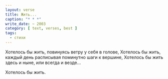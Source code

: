 ```yaml
---
layout: verse
title: Жить...
caption: "* * *"
write_date: ~ 2003
category: [ text, verses, best ]
tags:
  - стихи
---
```

Хотелось бы жить,
    повинуясь ветру у себя в голове,
Хотелось бы жить,
    каждый день расписывая поминутно
        шаги к вершине,
Хотелось бы жить
    здесь и ныне,
        или всегда и везде...

Хотелось бы жить.
